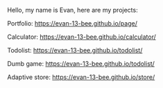 Hello, my name is Evan, here are my projects:

Portfolio: https://evan-13-bee.github.io/page/

Calculator: https://evan-13-bee.github.io/calculator/

Todolist: https://evan-13-bee.github.io/todolist/

Dumb game: https://evan-13-bee.github.io/todolist/ 

Adaptive store: https://evan-13-bee.github.io/store/ 
